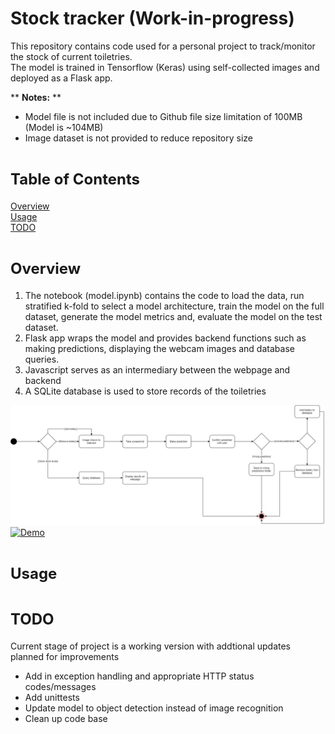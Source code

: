 # Stock tracker (Work-in-progress)
This repository contains code used for a personal project to track/monitor the stock of current toiletries.  
The model is trained in Tensorflow (Keras) using self-collected images and deployed as a Flask app.  

** **Notes:** **
* Model file is not included due to Github file size limitation of 100MB (Model is ~104MB)
* Image dataset is not provided to reduce repository size

# <font size="5"> Table of Contents </font>
[Overview](#overview)  
[Usage](#usage)  
[TODO](#todo)

# <font size="5"> Overview </font>
1. The notebook (model.ipynb) contains the code to load the data, run stratified k-fold to select a model architecture, train the model on the full dataset, generate the model metrics and, evaluate the model on the test dataset.
2. Flask app wraps the model and provides backend functions such as making predictions, displaying the webcam images and database queries.
3. Javascript serves as an intermediary between the webpage and backend 
4. A SQLite database is used to store records of the toiletries

![Overview](./videos_images/overview.jpg "Overview")
[![Demo](./videos_images/demo.gif)](https://youtu.be/Nhm-BBN-o2o)

# <font size="5"> Usage </font>


# <font size="5"> TODO </font>
Current stage of project is a working version with addtional updates planned for improvements
* Add in exception handling and appropriate HTTP status codes/messages
* Add unittests
* Update model to object detection instead of image recognition
* Clean up code base